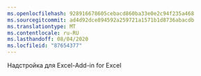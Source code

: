 ```yaml
---
ms.openlocfilehash: 928916678605cebacd860ba33e0e2c94f235a468
ms.sourcegitcommit: ad4d92dce894592a259721a1571b1d8736abacdb
ms.translationtype: MT
ms.contentlocale: ru-RU
ms.lasthandoff: 08/04/2020
ms.locfileid: "87654377"
---
```

<span data-ttu-id="faff3-101">Надстройка для Excel\-</span><span class="sxs-lookup"><span data-stu-id="faff3-101">Add\-in for Excel</span></span>
